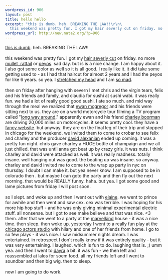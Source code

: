 ```yaml
--- 
wordpress_id: 906
layout: post
title: hello hello
excerpt: "this is dumb. heh. BREAKING THE LAW!!\r\n\
  this weekend was pretty fun. I got my hair severly cut on friday. no more "
wordpress_url: http://new.nata2.org/?p=906
---
```

<a href="http://boston.mirror-image.com/newsvideo/softwin/template.html?OAS_pos=SPONSOR2&amp;middle=072104_vws_worcester.wmv">this is dumb</a>. heh. BREAKING THE LAW!!<br/><br/>
this weekend was pretty fun. I got my <a href="http://www.nata2.info/?path=pictures%2Fmisc%2Fphone_camera%2Fphotolog&amp;img=1090631339-Nokia6600(186).jpg">hair severly cut</a> on friday. no more <a href="http://www.nata2.info/?path=pictures%2Fmisc%2Fphone_camera%2Fphotolog&amp;img=1090631429-Nokia6600(187).jpg">mullet, rattail</a> or <a href="http://www.nata2.info/?path=pictures%2Fmisc%2Fphone_camera%2Fphotolog&amp;img=1090627251-Nokia6600(184).jpg">peyos</a>. sad day.  but is is a nice change. I am happy about it. I also got some  color as well so it is all good. I really like it. it did take some getting used to - as I had that haircut for almost 2 years and I had the peyos for like 6 years. so yea. I <a href="http://www.nata2.info/?path=pictures%2Fmisc%2Fphone_camera%2Fphotolog&amp;img=1090848901-Nokia6600(198).jpg">stretched my head</a> and I am <a href="http://nata2.info/pictures/misc/phone_camera/nokia_6600/260720041006/Nokia6600(197).jpg">so mad</a>.<br/><br/>then on friday after hanging with severn I met chris and the virgin tears, felix and his friends and family, and claudia for sushi at sushi wabi. it was really fun. we had a lot of really good good sushi. I ate so much. and mid way through the meal we realized that <a href="http://www.imdb.com/name/nm0000191/">ewan mcgregor</a> and his friends were sitting next to us. they are on a world motorcycle tour filming a TV program called "<a href="http://www.imdb.com/title/tt0403778/">long way around</a>." apparently ewan and his friend <a href="http://www.imdb.com/name/nm0095564/">charley boorman</a> are driving  20,000 miles on motorcycles. it seems pretty cool. they have a <a href="http://www.longwayround.com/lwr.htm">fancy website</a>. but anyway. they are on the final leg of their trip and stopped in chicago for the weekend. we invited them to come to crobar to see felix and charley and the producer <a href="http://www.imdb.com/name/nm1256362/">david alexanian</a> ended up coming. it was a pretty fun night. chris gave charley a HUGE bottle of champaign and we all just chilled. that was until anna got beat up by crazy girls. it was nuts. I think charley and david were attacked as well. it was really madness. totally insane. well hanging out was good. the beating up was insane. so anyway. charley and david invited me to come to the wrap up party in nyc on thursday. I doubt I can make it. but yea never know. I am supposed to be in colorado then . but maybe I can goto the party and then fly out the next morning. that would be REALLY funny. haha. but yea. I got some good and lame pictures from friday I will post soon. <br/><br/>so I slept. and woke up and then I went out with <a href="http://elainepark.com/">elaine</a>. we went to prince for awhile and then went and saw cex. cex was terrible. I was hoping for his more hip hop stuff - and he was only giving minimal experimental electric stuff. all nonsense. but I got to see make believe and that was nice. <3 them. after that we went to a party at the <a href="http://marvelkind.com/">marvelkind</a> house - it was a nice time. then sleep. then woke up. yesterday I went to a really fun play at the <a href="http://www.actors-studio.net/">chicago actors studio</a> with hilary and one of her friends from home. I go to so few plays - it was nice. I saw midsummer nights dream. I was entertained. in retrospect I don't really know if it was entirely quality - but it was very entertaining. I laughed. which is fun to do. laughing that is. ;) umm yea. and then I went to <a href="http://nata2.info/pictures/misc/phone_camera/nokia_6600/260720041006/Nokia6600(189).jpg">dayra</a> a bit. it was fun - we then left and reassembled at lalos for soem food. all my friends left and I went to soundbar and then big wig. then to sleep. <br/><br/>now I am going to do work. 



